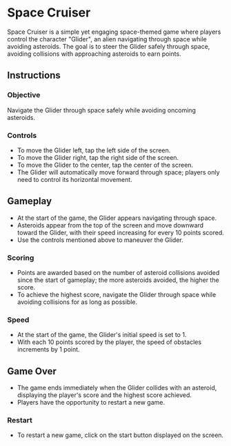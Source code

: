 # Space Cruiser

Space Cruiser is a simple yet engaging space-themed game where players control the character "Glider", an alien navigating through space while avoiding asteroids. The goal is to steer the Glider safely through space, avoiding collisions with approaching asteroids to earn points.

## Instructions

### Objective
Navigate the Glider through space safely while avoiding oncoming asteroids.

### Controls
- To move the Glider left, tap the left side of the screen.
- To move the Glider right, tap the right side of the screen.
- To move the Glider to the center, tap the center of the screen.
- The Glider will automatically move forward through space; players only need to control its horizontal movement.

## Gameplay
- At the start of the game, the Glider appears navigating through space.
- Asteroids appear from the top of the screen and move downward toward the Glider, with their speed increasing for every 10 points scored.
- Use the controls mentioned above to maneuver the Glider.

### Scoring
- Points are awarded based on the number of asteroid collisions avoided since the start of gameplay; the more asteroids avoided, the higher the score.
- To achieve the highest score, navigate the Glider through space while avoiding collisions for as long as possible.

### Speed
- At the start of the game, the Glider's initial speed is set to 1.
- With each 10 points scored by the player, the speed of obstacles increments by 1 point.

## Game Over
- The game ends immediately when the Glider collides with an asteroid, displaying the player's score and the highest score achieved.
- Players have the opportunity to restart a new game.

### Restart
- To restart a new game, click on the start button displayed on the screen.
